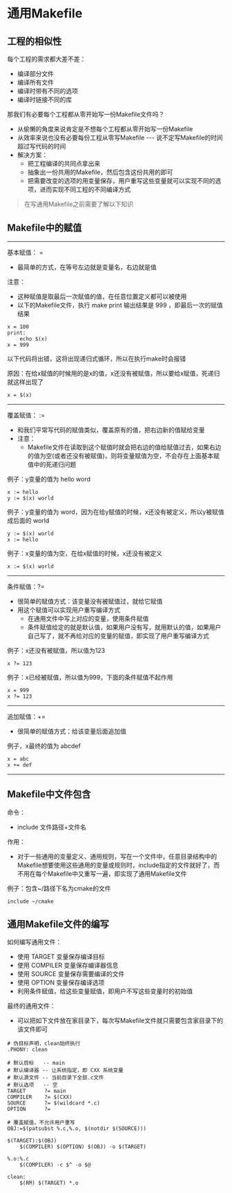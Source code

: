 # 通用Makefile

## 工程的相似性

每个工程的需求都大差不差：

- 编译部分文件
- 编译所有文件
- 编译时带有不同的选项
- 编译时链接不同的库


那我们有必要每个工程都从零开始写一份Makefile文件吗？

- 从偷懒的角度来说肯定是不想每个工程都从零开始写一份Makefile
- 从效率来说也没有必要每份工程从零写Makefile --- 说不定写Makefile的时间超过写代码的时间
- 解决方案：
  - 把工程编译的共同点拿出来
  - 抽象出一份共用的Makefile，然后包含这份共用的即可
  - 把需要改变的选项的用变量保存，用户重写这些变量就可以实现不同的选项，进而实现不同工程的不同编译方式

> 在写通用Makefile之前需要了解以下知识

## Makefile中的赋值

--- 

基本赋值： =

- 最简单的方式，在等号左边就是变量名，右边就是值

注意：
  - 这种赋值是取最后一次赋值的值，在任意位置定义都可以被使用
  - 以下的Makefile文件，执行 make print 输出结果是 999 ，即最后一次的赋值结果

```
x = 100
print:
    echo $(x)
x = 999
``` 

以下代码将出错，这将出现递归式循环，所以在执行make时会报错

原因：在给x赋值的时候用的是x的值，x还没有被赋值，所以要给x赋值，死递归就这样出现了

```
x = $(x)
``` 

---

覆盖赋值： :=

- 和我们平常写代码的赋值类似，覆盖原有的值，把右边新的值赋给变量
- 注意：
  - Makefile文件在读取到这个赋值时就会把右边的值给赋值过去，如果右边的值为空(或者还没有被赋值)，则将变量赋值为空，不会存在上面基本赋值中的死递归问题

例子：y变量的值为 hello word

```
x := hello
y := $(x) world
```

例子：y变量的值为 word，因为在给y赋值的时候，x还没有被定义，所以y被赋值成后面的 world

```
y := $(x) world
x := hello
```

例子：x变量的值为空，在给x赋值的时候，x还没有被定义

```
x := $(x) world
```

--- 

条件赋值：?=

-  很简单的赋值方式：该变量没有被赋值过，就给它赋值
-  用这个赋值可以实现用户重写编译方式
   -  在通用文件中写上对应的变量，使用条件赋值
   -  条件赋值给定的就是默认值，如果用户没有写，就用默认的值，如果用户自己写了，就不再给对应的变量的赋值，即实现了用户重写编译方式
  
例子：x还没有被赋值，所以值为123

```
x ?= 123
```

例子：x已经被赋值，所以值为999，下面的条件赋值不起作用

```
x = 999
x ?= 123
```

---

追加赋值：+=

-  很简单的赋值方式：给该变量后面追加值
 
例子，x最终的值为 abcdef

```
x = abc
x += def
```

---

## Makefile中文件包含

命令：

- include 文件路径+文件名

作用：
- 对于一些通用的变量定义、通用规则，写在一个文件中，任意目录结构中的Makefile想要使用这些通用的变量或规则时，include指定的文件就好了，而不用在每个Makefile中又重写一遍，即实现了通用Makefile文件

例子：包含~/路径下名为cmake的文件
```
include ~/cmake
```

## 通用Makefile文件的编写

如何编写通用文件：

- 使用 TARGET 变量保存编译目标
- 使用 COMPILER 变量保存编译器信息
- 使用 SOURCE 变量保存需要编译的文件
- 使用 OPTION 变量保存编译选项
- 利用条件赋值，给这些变量赋值，即用户不写这些变量时的初始值

最终的通用文件：

- 可以把如下文件放在家目录下，每次写Makefile文件就只需要包含家目录下的该文件即可
```
# 伪目标声明，clean始终执行
.PHONY: clean

# 默认目标   -- main
# 默认编译器 -- 让系统指定，即 CXX 系统变量
# 默认源文件 -- 当前目录下全部.c文件
# 默认选项   -- 空
TARGET   	?= main
COMPILER	?= $(CXX)
SOURCE   	?= $(wildcard *.c)
OPTION   	?= 

# 覆盖赋值，不允许用户重写
OBJ:=$(patsubst %.c,%.o, $(notdir $(SOURCE)))

$(TARGET):$(OBJ)
	$(COMPILER) $(OPTION) $(OBJ) -o $(TARGET)

%.o:%.c
	$(COMPILER) -c $^ -o $@

clean:
	$(RM) $(TARGET) *.o
```